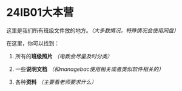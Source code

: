 # 24IB01大本营

这里是我们所有班级文件放的地方。*（大多数情况，特殊情况会使用网盘）*

在这里，你可以找到：

1. 所有的**班级照片** *（电教会尽量及时分类）*

2. 一些**说明文档** *（和managebac使用相关或者类似软件相关的）*

3. 各种**资料** *（主要看老师要求什么）*

